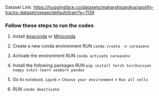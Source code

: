 Dataset Link: https://huggingface.co/datasets/maharshipandya/spotify-tracks-dataset/viewer/default/train?p=1139


### Follow these steps to run the codes
1. Install [Anaconda](https://www.anaconda.com/download) or [Miniconda](https://docs.anaconda.com/free/miniconda/index.html)
2. Create a new conda environment
    RUN `conda create -n careaienv`
3. Activate the environment
    RUN `conda activate careaienv`
4. Install the following packages
    RUN `pip install torch torchvision numpy sckit-learn seaborn pandas`

5. Go to `notebook.ipynb` > `Choose your environment` > `Run all cells`
6. RUN `conda deactivate`
